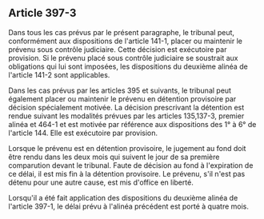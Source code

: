 Article 397-3
----
Dans tous les cas prévus par le présent paragraphe, le tribunal peut,
conformément aux dispositions de l'article 141-1, placer ou maintenir le prévenu
sous contrôle judiciaire. Cette décision est exécutoire par provision. Si le
prévenu placé sous contrôle judiciaire se soustrait aux obligations qui lui sont
imposées, les dispositions du deuxième alinéa de l'article 141-2 sont
applicables.

Dans les cas prévus par les articles 395 et suivants, le tribunal peut également
placer ou maintenir le prévenu en détention provisoire par décision spécialement
motivée. La décision prescrivant la détention est rendue suivant les modalités
prévues par les articles 135,137-3, premier alinéa et 464-1 et est motivée par
référence aux dispositions des 1° à 6° de l'article 144. Elle est exécutoire par
provision.

Lorsque le prévenu est en détention provisoire, le jugement au fond doit être
rendu dans les deux mois qui suivent le jour de sa première comparution devant
le tribunal. Faute de décision au fond à l'expiration de ce délai, il est mis
fin à la détention provisoire. Le prévenu, s'il n'est pas détenu pour une autre
cause, est mis d'office en liberté.

Lorsqu'il a été fait application des dispositions du deuxième alinéa de
l'article 397-1, le délai prévu à l'alinéa précédent est porté à quatre mois.
